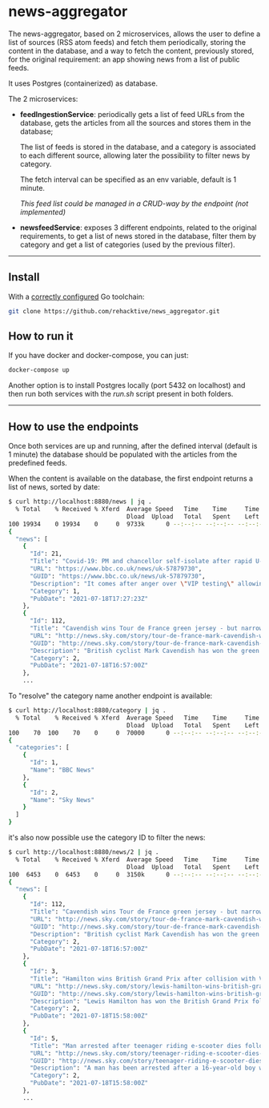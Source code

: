 # news-aggregator

The news-aggregator, based on 2 microservices, allows the user to define a list of sources (RSS atom feeds) and fetch them periodically, storing the content in the database, and a way to fetch the content, previously stored, for the original requirement: an app showing news from a list of public feeds.

It uses Postgres (containerized) as database.

The 2 microservices:

* **feedIngestionService**: periodically gets a list of feed URLs from the database, gets the articles from all the sources and stores them in the database;

  The list of feeds is stored in the database, and a category is associated to each different source, allowing later the possibility to filter news by category.

  The fetch interval can be specified as an env variable, default is 1 minute.

  *This  feed list could be managed in a CRUD-way by the endpoint (not implemented)*

* **newsfeedService**: exposes 3 different endpoints, related to the original requirements, to get a list of news stored in the database, filter them by category and get a list of categories (used by the previous filter).

---

## Install

With a [correctly configured](https://golang.org/doc/install#testing) Go toolchain:

```sh
git clone https://github.com/rehacktive/news_aggregator.git
```

## How to run it

If you have docker and docker-compose, you can just:

```sh
docker-compose up
```

Another option is to install  Postgres locally (port 5432 on localhost) and then run both services with the *run.sh* script present in both folders.



---

## How to use the endpoints

Once both services are up and running, after the defined interval (default is 1 minute) the database should be populated with the articles from the predefined feeds.

When the content is available on the database, the first endpoint returns a list of news, sorted by date:

```sh
$ curl http://localhost:8880/news | jq .
  % Total    % Received % Xferd  Average Speed   Time    Time     Time  Current
                                 Dload  Upload   Total   Spent    Left  Speed
100 19934    0 19934    0     0  9733k      0 --:--:-- --:--:-- --:--:-- 9733k
{
  "news": [
    {
      "Id": 21,
      "Title": "Covid-19: PM and chancellor self-isolate after rapid U-turn",
      "URL": "https://www.bbc.co.uk/news/uk-57879730",
      "GUID": "https://www.bbc.co.uk/news/uk-57879730",
      "Description": "It comes after anger over \"VIP testing\" allowing them to work following Sajid Javid's positive test.",
      "Category": 1,
      "PubDate": "2021-07-18T17:27:23Z"
    },
    {
      "Id": 112,
      "Title": "Cavendish wins Tour de France green jersey - but narrowly misses out on record 35 stage wins",
      "URL": "http://news.sky.com/story/tour-de-france-mark-cavendish-wins-green-jersey-but-narrowly-misses-out-on-record-35-stage-wins-12358666",
      "GUID": "http://news.sky.com/story/tour-de-france-mark-cavendish-wins-green-jersey-but-narrowly-misses-out-on-record-35-stage-wins-12358666",
      "Description": "British cyclist Mark Cavendish has won the green jersey in this year's Tour de France.",
      "Category": 2,
      "PubDate": "2021-07-18T16:57:00Z"
    },
    ...
```

To "resolve" the category name another endpoint is available:

```sh
$ curl http://localhost:8880/category | jq .
  % Total    % Received % Xferd  Average Speed   Time    Time     Time  Current
                                 Dload  Upload   Total   Spent    Left  Speed
100    70  100    70    0     0  70000      0 --:--:-- --:--:-- --:--:-- 70000
{
  "categories": [
    {
      "Id": 1,
      "Name": "BBC News"
    },
    {
      "Id": 2,
      "Name": "Sky News"
    }
  ]
}

```

it's also now possible use the category ID to filter the news:

```sh
$ curl http://localhost:8880/news/2 | jq .
  % Total    % Received % Xferd  Average Speed   Time    Time     Time  Current
                                 Dload  Upload   Total   Spent    Left  Speed
100  6453    0  6453    0     0  3150k      0 --:--:-- --:--:-- --:--:-- 3150k
{
  "news": [
    {
      "Id": 112,
      "Title": "Cavendish wins Tour de France green jersey - but narrowly misses out on record 35 stage wins",
      "URL": "http://news.sky.com/story/tour-de-france-mark-cavendish-wins-green-jersey-but-narrowly-misses-out-on-record-35-stage-wins-12358666",
      "GUID": "http://news.sky.com/story/tour-de-france-mark-cavendish-wins-green-jersey-but-narrowly-misses-out-on-record-35-stage-wins-12358666",
      "Description": "British cyclist Mark Cavendish has won the green jersey in this year's Tour de France.",
      "Category": 2,
      "PubDate": "2021-07-18T16:57:00Z"
    },
    {
      "Id": 3,
      "Title": "Hamilton wins British Grand Prix after collision with Verstappen who was taken to hospital",
      "URL": "http://news.sky.com/story/lewis-hamilton-wins-british-grand-prix-after-collision-with-max-verstappen-who-was-taken-to-hospital-12358585",
      "GUID": "http://news.sky.com/story/lewis-hamilton-wins-british-grand-prix-after-collision-with-max-verstappen-who-was-taken-to-hospital-12358585",
      "Description": "Lewis Hamilton has won the British Grand Prix following a race which saw him and F1 title rival Max Verstappen collide on the opening lap.",
      "Category": 2,
      "PubDate": "2021-07-18T15:58:00Z"
    },
    {
      "Id": 5,
      "Title": "Man arrested after teenager riding e-scooter dies following hit-and-run",
      "URL": "http://news.sky.com/story/teenager-riding-e-scooter-dies-after-hit-and-run-12358583",
      "GUID": "http://news.sky.com/story/teenager-riding-e-scooter-dies-after-hit-and-run-12358583",
      "Description": "A man has been arrested after a 16-year-old boy was killed in a hit-and-run incident while riding an e-scooter in south-east London, police say.",
      "Category": 2,
      "PubDate": "2021-07-18T15:58:00Z"
    },
    ...
```

## 





